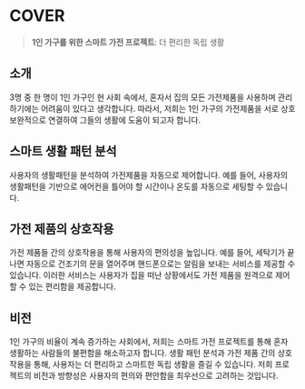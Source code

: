 # COVER

> **1인 가구를 위한 스마트 가전 프로젝트**:
더 편리한 독립 생활

## 소개

3명 중 한 명이 1인 가구인 현 사회 속에서, 혼자서 집의 모든 가전제품을 사용하며 관리하기에는 어려움이 있다고 생각합니다. 따라서, 저희는 1인 가구의 가전제품을 서로 상호보완적으로 연결하여 그들의 생활에 도움이 되고자 합니다.

## 스마트 생활 패턴 분석

사용자의 생활패턴을 분석하여 가전제품을 자동으로 제어합니다. 예를 들어, 사용자의 생활패턴을 기반으로 에어컨을 틀어야 할 시간이나 온도를 자동으로 세팅할 수 있습니다.

## 가전 제품의 상호작용

가전 제품들 간의 상호작용을 통해 사용자의 편의성을 높입니다. 예를 들어, 세탁기가 끝나면 자동으로 건조기의 문을 열어주며 핸드폰으로는 알림을 보내는 서비스를 제공할 수 있습니다. 이러한 서비스는 사용자가 집을 떠난 상황에서도 가전 제품을 원격으로 제어할 수 있는 편리함을 제공합니다.

## 비전

1인 가구의 비율이 계속 증가하는 사회에서, 저희는 스마트 가전 프로젝트를 통해 혼자 생활하는 사람들의 불편함을 해소하고자 합니다. 생활 패턴 분석과 가전 제품 간의 상호작용을 통해, 사용자는 더 편리하고 스마트한 독립 생활을 즐길 수 있습니다. 저희 프로젝트의 비전과 방향성은 사용자의 편의와 편안함을 최우선으로 고려하는 것입니다.
